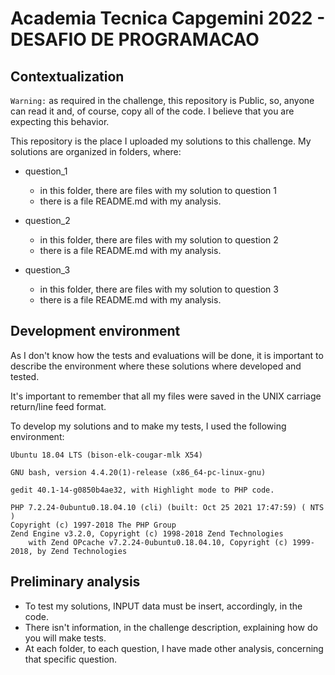 # Academia Tecnica Capgemini 2022 - DESAFIO DE PROGRAMACAO

## Contextualization
 `Warning:` as required in the challenge, this repository is Public, so, anyone can read it and, of course, copy all of the code. I believe that you are expecting this behavior.
 
 This repository is the place I uploaded my solutions to this challenge.
 My solutions are organized in folders, where:

- question_1
  - in this folder, there are files with my solution to question 1
  - there is a file README.md with my analysis.

- question_2
  - in this folder, there are files with my solution to question 2
  - there is a file README.md with my analysis.

- question_3
  - in this folder, there are files with my solution to question 3
  - there is a file README.md with my analysis.

## Development environment

As I don't know how the tests and evaluations will be done, it is important to describe the environment where these solutions where developed and tested.

It's important to remember that all my files were saved in the UNIX carriage return/line feed format.

To develop my solutions and to make my tests, I used the following environment:
```
Ubuntu 18.04 LTS (bison-elk-cougar-mlk X54)
```
```
GNU bash, version 4.4.20(1)-release (x86_64-pc-linux-gnu)
```
```
gedit 40.1-14-g0850b4ae32, with Highlight mode to PHP code.
```
```
PHP 7.2.24-0ubuntu0.18.04.10 (cli) (built: Oct 25 2021 17:47:59) ( NTS )
Copyright (c) 1997-2018 The PHP Group
Zend Engine v3.2.0, Copyright (c) 1998-2018 Zend Technologies
    with Zend OPcache v7.2.24-0ubuntu0.18.04.10, Copyright (c) 1999-2018, by Zend Technologies
```
## Preliminary analysis

- To test my solutions, INPUT data must be insert, accordingly, in the code.
- There isn't information, in the challenge description, explaining how do you will make tests. 
- At each folder, to each question, I have made other analysis, concerning that specific question. 
